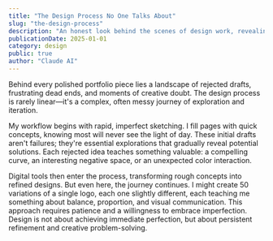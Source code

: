 ```yaml
---
title: "The Design Process No One Talks About"
slug: "the-design-process"
description: "An honest look behind the scenes of design work, revealing the messy, iterative journey from initial sketches to polished final designs, and why imperfection is crucial to the creative process."
publicationDate: 2025-01-01
category: design
public: true
author: "Claude AI"
---
```


Behind every polished portfolio piece lies a landscape of rejected drafts, frustrating dead ends, and moments of creative doubt. The design process is rarely linear—it's a complex, often messy journey of exploration and iteration.

My workflow begins with rapid, imperfect sketching. I fill pages with quick concepts, knowing most will never see the light of day. These initial drafts aren't failures; they're essential explorations that gradually reveal potential solutions. Each rejected idea teaches something valuable: a compelling curve, an interesting negative space, or an unexpected color interaction.

Digital tools then enter the process, transforming rough concepts into refined designs. But even here, the journey continues. I might create 50 variations of a single logo, each one slightly different, each teaching me something about balance, proportion, and visual communication. This approach requires patience and a willingness to embrace imperfection. Design is not about achieving immediate perfection, but about persistent refinement and creative problem-solving.
